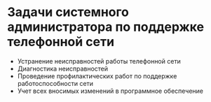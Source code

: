 # Задачи системного администратора по поддержке телефонной сети

- Устранение неисправностей работы телефонной сети
- Диагностика неисправностей
- Проведение профилактических работ по поддержке работоспособности сети
- Учет всех вносимых изменений в программное обеспечение
